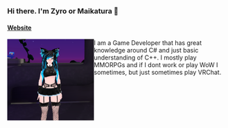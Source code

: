 ### Hi there. I'm Zyro or Maikatura 👋

#### [Website](https://maikatura.com)


<img align="left" width="200px" src="images/VRCAvatar.png" />
I am a Game Developer that has great knowledge around C# and just basic understanding of C++.
I mostly play MMORPGs and if I dont work or play WoW I sometimes, but just sometimes play VRChat.


